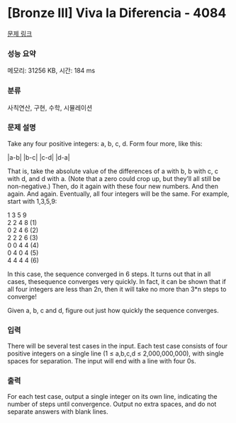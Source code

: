 # [Bronze III] Viva la Diferencia - 4084 

[문제 링크](https://www.acmicpc.net/problem/4084) 

### 성능 요약

메모리: 31256 KB, 시간: 184 ms

### 분류

사칙연산, 구현, 수학, 시뮬레이션

### 문제 설명

<p>Take any four positive integers: a, b, c, d. Form four more, like this: </p>

<p>|a-b| |b-c| |c-d| |d-a|</p>

<p>That is, take the absolute value of the differences of a with b, b with c, c with d, and d with a. (Note that a zero could crop up, but they’ll all still be non-negative.) Then, do it again with these four new numbers. And then again. And again. Eventually, all four integers will be the same. For example, start with 1,3,5,9:</p>

<p>1 3 5 9 <br>
2 2 4 8 (1)<br>
0 2 4 6 (2)<br>
2 2 2 6 (3)<br>
0 0 4 4 (4)<br>
0 4 0 4 (5)<br>
4 4 4 4 (6)</p>

<p>In this case, the sequence converged in 6 steps. It turns out that in all cases, thesequence converges very quickly. In fact, it can be shown that if all four integers are less than 2n, then it will take no more than 3*n steps to converge!</p>

<p>Given a, b, c and d, figure out just how quickly the sequence converges.</p>

### 입력 

 <p>There will be several test cases in the input. Each test case consists of four positive integers on a single line (1 ≤ a,b,c,d ≤ 2,000,000,000), with single spaces for separation. The input will end with a line with four 0s.</p>

### 출력 

 <p>For each test case, output a single integer on its own line, indicating the number of steps until convergence. Output no extra spaces, and do not separate answers with blank lines.</p>

